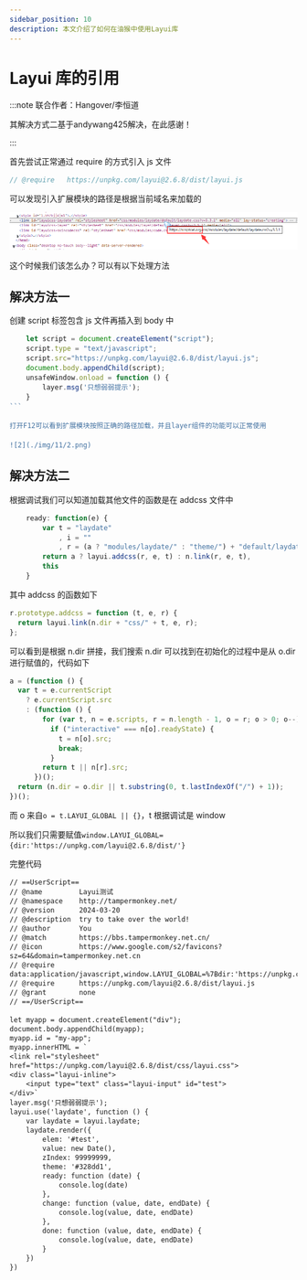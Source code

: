 ```yaml
---
sidebar_position: 10
description: 本文介绍了如何在油猴中使用Layui库
---
```


# Layui 库的引用

:::note 联合作者：Hangover/李恒道

其解决方式二基于andywang425解决，在此感谢！

:::

首先尝试正常通过 require 的方式引入 js 文件

```js
// @require   https://unpkg.com/layui@2.6.8/dist/layui.js
```

可以发现引入扩展模块的路径是根据当前域名来加载的

![1](./img/11/1.png)

这个时候我们该怎么办？可以有以下处理方法

## 解决方法一

创建 script 标签包含 js 文件再插入到 body 中

````js
    let script = document.createElement("script");
    script.type = "text/javascript";
    script.src="https://unpkg.com/layui@2.6.8/dist/layui.js";
    document.body.appendChild(script);
    unsafeWindow.onload = function () {
        layer.msg('只想弱弱提示');
    }
```

打开F12可以看到扩展模块按照正确的路径加载，并且layer组件的功能可以正常使用

![2](./img/11/2.png)
````

## 解决方法二

根据调试我们可以知道加载其他文件的函数是在 addcss 文件中

```js
    ready: function(e) {
        var t = "laydate"
            , i = ""
            , r = (a ? "modules/laydate/" : "theme/") + "default/laydate.css?v=" + l.v + i;
        return a ? layui.addcss(r, e, t) : n.link(r, e, t),
        this
    }
```

其中 addcss 的函数如下

```js
r.prototype.addcss = function (t, e, r) {
  return layui.link(n.dir + "css/" + t, e, r);
};
```

可以看到是根据 n.dir 拼接，我们搜索 n.dir 可以找到在初始化的过程中是从 o.dir 进行赋值的，代码如下

```js
a = (function () {
  var t = e.currentScript
    ? e.currentScript.src
    : (function () {
        for (var t, n = e.scripts, r = n.length - 1, o = r; o > 0; o--)
          if ("interactive" === n[o].readyState) {
            t = n[o].src;
            break;
          }
        return t || n[r].src;
      })();
  return (n.dir = o.dir || t.substring(0, t.lastIndexOf("/") + 1));
})();
```

而 o 来自`o = t.LAYUI_GLOBAL || {}`，t 根据调试是 window

所以我们只需要赋值`window.LAYUI_GLOBAL={dir:'https://unpkg.com/layui@2.6.8/dist/'}`

完整代码

```JS
// ==UserScript==
// @name         Layui测试
// @namespace    http://tampermonkey.net/
// @version      2024-03-20
// @description  try to take over the world!
// @author       You
// @match        https://bbs.tampermonkey.net.cn/
// @icon         https://www.google.com/s2/favicons?sz=64&domain=tampermonkey.net.cn
// @require      data:application/javascript,window.LAYUI_GLOBAL=%7Bdir:'https://unpkg.com/layui@2.6.8/dist/'%7D
// @require      https://unpkg.com/layui@2.6.8/dist/layui.js
// @grant        none
// ==/UserScript==

let myapp = document.createElement("div");
document.body.appendChild(myapp);
myapp.id = "my-app";
myapp.innerHTML = `
<link rel="stylesheet" href="https://unpkg.com/layui@2.6.8/dist/css/layui.css">
<div class="layui-inline">
    <input type="text" class="layui-input" id="test">
</div>`
layer.msg('只想弱弱提示');
layui.use('laydate', function () {
    var laydate = layui.laydate;
    laydate.render({
        elem: '#test',
        value: new Date(),
        zIndex: 99999999,
        theme: '#328dd1',
        ready: function (date) {
            console.log(date)
        },
        change: function (value, date, endDate) {
            console.log(value, date, endDate)
        },
        done: function (value, date, endDate) {
            console.log(value, date, endDate)
        }
    })
})
```
